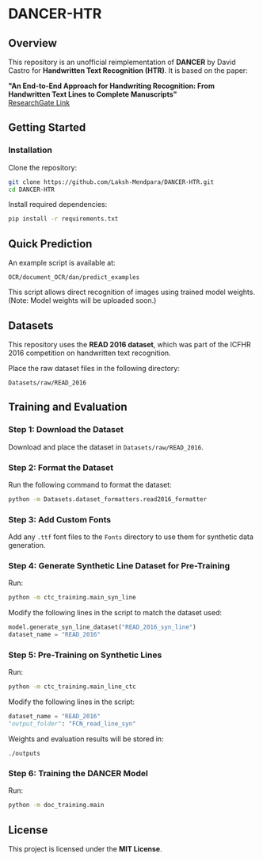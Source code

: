 # DANCER-HTR

## Overview
This repository is an unofficial reimplementation of **DANCER** by David Castro for **Handwritten Text Recognition (HTR)**. It is based on the paper:

**"An End-to-End Approach for Handwriting Recognition: From Handwritten Text Lines to Complete Manuscripts"**  
[ResearchGate Link](https://www.researchgate.net/publication/383518443_An_End-to-End_Approach_for_Handwriting_Recognition_From_Handwritten_Text_Lines_to_Complete_Manuscripts)

## Getting Started

### Installation
Clone the repository:
```sh
git clone https://github.com/Laksh-Mendpara/DANCER-HTR.git
cd DANCER-HTR
```

Install required dependencies:
```sh
pip install -r requirements.txt
```

## Quick Prediction
An example script is available at:
```
OCR/document_OCR/dan/predict_examples
```
This script allows direct recognition of images using trained model weights.
(Note: Model weights will be uploaded soon.)

## Datasets
This repository uses the **READ 2016 dataset**, which was part of the ICFHR 2016 competition on handwritten text recognition.

Place the raw dataset files in the following directory:
```
Datasets/raw/READ_2016
```

## Training and Evaluation
### Step 1: Download the Dataset
Download and place the dataset in `Datasets/raw/READ_2016`.

### Step 2: Format the Dataset
Run the following command to format the dataset:
```sh
python -m Datasets.dataset_formatters.read2016_formatter
```

### Step 3: Add Custom Fonts
Add any `.ttf` font files to the `Fonts` directory to use them for synthetic data generation.

### Step 4: Generate Synthetic Line Dataset for Pre-Training
Run:
```sh
python -m ctc_training.main_syn_line
```
Modify the following lines in the script to match the dataset used:
```python
model.generate_syn_line_dataset("READ_2016_syn_line")
dataset_name = "READ_2016"
```

### Step 5: Pre-Training on Synthetic Lines
Run:
```sh
python -m ctc_training.main_line_ctc
```
Modify the following lines in the script:
```python
dataset_name = "READ_2016"
"output_folder": "FCN_read_line_syn"
```
Weights and evaluation results will be stored in:
```
./outputs
```

### Step 6: Training the DANCER Model
Run:
```sh
python -m doc_training.main
```

## License
This project is licensed under the **MIT License**.

